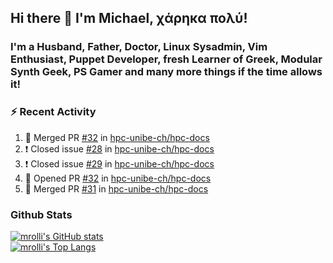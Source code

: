 ## Hi there 👋 I'm Michael, χάρηκα πολύ!

<!--
**mrolli/mrolli** is a ✨ _special_ ✨ repository because its `README.md` (this file) appears on your GitHub profile.

Here are some ideas to get you started:

- 🔭 I’m currently working on ...
- 🌱 I’m currently learning ...
- 👯 I’m looking to collaborate on ...
- 🤔 I’m looking for help with ...
- 💬 Ask me about ...
- 📫 How to reach me: ...
- 😄 Pronouns: ...
- ⚡ Fun fact: ...
-->

### I'm a Husband, Father, Doctor, Linux Sysadmin, Vim Enthusiast, Puppet Developer, fresh Learner of Greek, Modular Synth Geek, PS Gamer and many more things if the time allows it!

### :zap: Recent Activity

<!--START_SECTION:activity-->
1. 🎉 Merged PR [#32](https://github.com/hpc-unibe-ch/hpc-docs/pull/32) in [hpc-unibe-ch/hpc-docs](https://github.com/hpc-unibe-ch/hpc-docs)
2. ❗️ Closed issue [#28](https://github.com/hpc-unibe-ch/hpc-docs/issues/28) in [hpc-unibe-ch/hpc-docs](https://github.com/hpc-unibe-ch/hpc-docs)
3. ❗️ Closed issue [#29](https://github.com/hpc-unibe-ch/hpc-docs/issues/29) in [hpc-unibe-ch/hpc-docs](https://github.com/hpc-unibe-ch/hpc-docs)
4. 💪 Opened PR [#32](https://github.com/hpc-unibe-ch/hpc-docs/pull/32) in [hpc-unibe-ch/hpc-docs](https://github.com/hpc-unibe-ch/hpc-docs)
5. 🎉 Merged PR [#31](https://github.com/hpc-unibe-ch/hpc-docs/pull/31) in [hpc-unibe-ch/hpc-docs](https://github.com/hpc-unibe-ch/hpc-docs)
<!--END_SECTION:activity-->

### Github Stats
[![mrolli's GitHub stats](https://github-readme-stats.vercel.app/api?username=mrolli&count_private=true&show_icons=true&theme=onedark)](https://github.com/anuraghazra/github-readme-stats)  
[![mrolli's Top Langs](https://github-readme-stats.vercel.app/api/top-langs/?username=mrolli&count_private=true&theme=onedark&hide=c%2B%2B,c,html,cmake,makefile&layout=compact)](https://github.com/anuraghazra/github-readme-stats)
